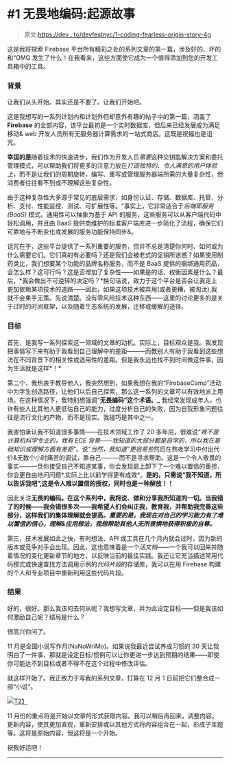 # #1 无畏地编码:起源故事

> 原文:[https://dev . to/devfestnyc/1-coding-fearless-origin-story-4g](https://dev.to/devfestnyc/1-coding-fearlessly-origin-story-4g)

这是我将探索 Firebase 平台所有精彩之处的系列文章的第一篇，涉及好的、坏的和“OMG 发生了什么！在我看来，这些方面使它成为一个值得添加到您的开发工具箱中的工具。

### [](#background)背景

让我们从头开始。其实还是不要了。让我们开始吧。

这是我想写的一系列计划内和计划外但却意外有趣的帖子中的第一篇，涵盖了 **Firebase** 的全部内容，该平台最初是一个实时数据库，但后来已经发展成为满足移动& web 开发人员所有无服务器计算需求的一站式商店。这既是祝福也是诅咒。

**幸运的是**随着技术的快速进步，我们作为开发人员*需要*这种交钥匙解决方案和委托管理模式，可以帮助我们将更多的注意力放在*打造独特的、令人满意的用户体验上*，而不是让我们的周期旋转，编写、重写或管理服务器端所需的大量复杂性，但消费者往往看不到或不理解这些复杂性。

由于这种复杂性大多源于常见的底层需求，如身份认证、存储、数据库、托管、分析、支付、性能监控、测试、可扩展性等。“事实上，它非常适合于*后端即服务(BaaS)* 模式。通用性可以抽象为基于 API 的服务，这些服务可以从客户端代码中轻松调用，并且由 BaaS 提供商维护的标准客户端库进一步简化了流程，确保它们可靠地与不断变化或发展的服务功能保持同步&。

诅咒在于，这些平台提供了一系列重要的服务，但并不总是清楚你何时、如何或为什么需要它们。它们真的有必要吗？还是我们会被老式的促销所迷惑？如果使用制药类比，我们想要某个功能的品牌名称服务，而不是 BaaS 提供的捆绑通用药品，会怎么样？这可行吗？这是否增加了复杂性——如果是的话，权衡因素是什么？最后，*我会做出不可逆转的决定吗？*换句话说，致力于这个平台是否会让我走上更加依赖某项技术的道路——因此，如果这项技术被弃用(或者更糟，被淘汰),我就不会束手无策。先说清楚。没有零风险技术这种东西——这里的讨论更多的是关于过时的时间框架，以及随着生态系统的发展，迁移或缓解的途径。

### [](#goals)**目标**

首先，是我写一系列探索这一领域的文章的动机。实际上，目标观众是我。我发现把事情写下来有助于我看到自己理解中的差距———而教别人有助于我看到这些想法在不同背景下的相关性或适用性的差距。但是我永远也找不到时间做这件事，因为生活就是这样*！*

第二个，我热衷于教导他人，我突然想到，如果我想在我的“FirebaseCamp”活动中为学生创造路径，让他们以后自己探索，那么这一系列的文章可以有效地派上用场。在这种情况下，我特别想强调“**无畏编码”这个术语。_** 我经常发现成年人，也许有些人比其他人更低估自己的能力，过度分析自己的失败，因为自我形象问题往往是流行文化的产物，而不是现实。我碰巧是其中之一。

我害怕承认我不知道很多事情——在技术领域工作了 20 多年后，很难说“*我不是计算机科学专业的，我有 ECE 背景——我知道的大部分都是自学的，所以我在基础知识或理解方面有差距”*。说“*当然，我知道”更容易些*然后在熬夜学习中付出代价&无数个小时痛苦的调试，靠自己———而不是寻求帮助。这是一个令人敬畏的事实——一旦你接受自己不知道某事，你会发现肩上卸下了一个难以置信的重担，你会更自由地问问题*,实际上比以前学得更有成效*。**是的，只需说“我不知道，所以告诉我吧”,这是令人难以置信的授权，同时也是一种解放！！**

因此关注**无畏的编码。在这个系列中，我将说、做和分享我所知道的一切。当我错了的时候——我会错很多次——我希望人们会纠正我，教育我，并帮助我完善这些部分，这样我们的集体理解就会提高。*重要的是，我现在对自己的学习能力有了难以置信的信心，理解&应用想法，我想帮助其他人无所畏惧地获得积极的自尊。***

第三，技术发展如此之快，有时想法、API 或工具在几个月内就会过时，因为新的版本或竞争对手会出现。因此，这也意味着是一个*活文档*——一个我可以回来并随着情况的变化更新章节的地方，以反映当前的最佳实践。我还让它充当描述常用代码模式或快速查找方法调用示例的*代码片段*的存储库，我可以在用 Firebase 构建的个人和专业项目中重新利用这些代码片段。

### [](#outcomes)结果

好的，很好。那么我该何去何从呢？我想写文章，并为此设定目标——但是我该如何激励自己呢？结局是什么？

很高兴你问了。

11 月是全国小说写作月(NaNoWriMo)。如果说我最近尝试养成习惯的 30 天让我明白了一件事，那就是设定目标/惯例可以让你更进一步达到预期的结果——即使你可能达不到目标或者不得不在这个过程中修改评估。

就这样开始了。我正致力于写我的系列文章，打算在 12 月 1 日前把它们整合成一部“小说”。

[![](../Images/6a59546f066b623437f99d1475cf878a.png)T2】](https://res.cloudinary.com/practicaldev/image/fetch/s--XywaPpNC--/c_limit%2Cf_auto%2Cfl_progressive%2Cq_auto%2Cw_880/https://cdn-images-1.medium.com/max/909/1%2AkDIdn5Sd803z-JPq56FlTA.png)

11 月份的重点将是开始以文章的形式获取内容。我可以稍后再回来，调整内容，更新内容，使其更加直观，重新安排或以其他方式将内容组合在一起，形成子主题等。这将是原始内容，但这将是一个开始。

祝我好运吧！

* * *